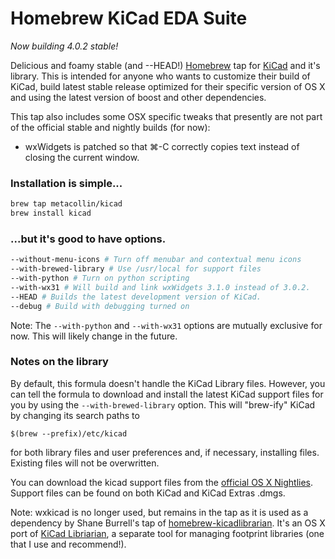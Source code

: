 # Homebrew KiCad EDA Suite 
_Now building 4.0.2 stable!_

Delicious and foamy stable (and --HEAD!) [Homebrew](https://github.com/mxcl/homebrew) tap for [KiCad](http://www.kicad-pcb.org) and it's library.  This is intended for anyone who wants to customize their build of KiCad, build latest stable release optimized for their specific version of OS X and using the latest version of boost and other dependencies.  

This tap also includes some OSX specific tweaks that presently are not part of the official stable and nightly builds (for now):

-  wxWidgets is patched so that &#8984;-C correctly copies text instead of closing the current window.

### Installation is simple...
```sh
brew tap metacollin/kicad
brew install kicad
```

### ...but it's good to have options.
```sh
--without-menu-icons # Turn off menubar and contextual menu icons
--with-brewed-library # Use /usr/local for support files
--with-python # Turn on python scripting
--with-wx31 # Will build and link wxWidgets 3.1.0 instead of 3.0.2.
--HEAD # Builds the latest development version of KiCad.
--debug # Build with debugging turned on
```

Note: The `--with-python` and `--with-wx31` options are mutually exclusive for now.  This will likely change in the future.


### Notes on the library
By default, this formula doesn't handle the KiCad Library files.  However, you can tell the formula to download and install the latest KiCad support files for you by using the `--with-brewed-library` option.  This will "brew-ify" KiCad by changing its search paths to

`$(brew --prefix)/etc/kicad`

for both library files and user preferences and, if necessary, installing files.  Existing files will not be overwritten.  

You can download the kicad support files from the [official OS X Nightlies](http://downloads.kicad-pcb.org/osx/).  Support files can be found on both KiCad and KiCad Extras .dmgs.

Note: wxkicad is no longer used, but remains in the tap as it is used as a dependency by Shane Burrell's tap of [homebrew-kicadlibrarian](https://github.com/shaneburrell/homebrew-kicadlibrarian).  It's an OS X port of  [KiCad Libriarian](http://www.compuphase.com/electronics/kicadlibrarian_en.htm), a separate tool for managing footprint libraries (one that I use and recommend!).

